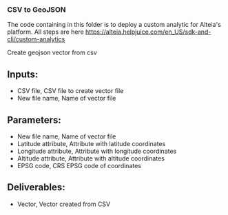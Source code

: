### CSV to GeoJSON
The code containing in this folder is to deploy a custom analytic for Alteia's platform. All steps are here  https://alteia.helpjuice.com/en_US/sdk-and-cli/custom-analytics

Create geojson vector from csv

## Inputs:
- CSV file, CSV file to create vector file
- New file name, Name of vector file

## Parameters:
- New file name, Name of vector file
- Latitude attribute, Attribute with latitude coordinates
- Longitude attribute, Attribute with longitude coordinates
- Altitude attribute, Attribute with altitude coordinates
- EPSG code, CRS EPSG code of coordinates

## Deliverables:
- Vector, Vector created from CSV


